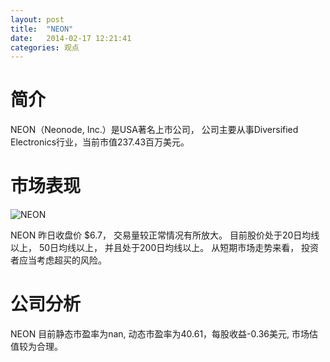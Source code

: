 ```yaml
---
layout: post
title:  "NEON"
date:   2014-02-17 12:21:41
categories: 观点
---
```


# 简介
NEON（Neonode, Inc.）是USA著名上市公司，
公司主要从事Diversified Electronics行业，当前市值237.43百万美元。

# 市场表现

![NEON](http://finviz.com/chart.ashx?t=NEON&ty=c&ta=1&p=d&s=l)

NEON 昨日收盘价 $6.7，
交易量较正常情况有所放大。
目前股价处于20日均线以上，
50日均线以上，
并且处于200日均线以上。
从短期市场走势来看，
投资者应当考虑超买的风险。

# 公司分析
NEON 目前静态市盈率为nan, 动态市盈率为40.61，每股收益-0.36美元,
市场估值较为合理。
